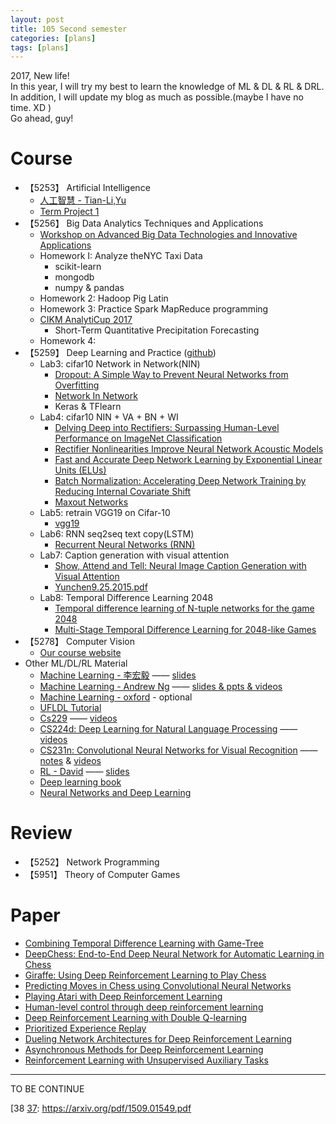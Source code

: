 ```yaml
---
layout: post
title: 105 Second semester 
categories: [plans]
tags: [plans]
---
```


2017, New life!  
In this year, I will try my best to learn the knowledge of ML & DL & RL & DRL.  
In addition, I will update my blog as much as possible.(maybe I have no time. XD )  
Go ahead, guy!

# Course

- 【5253】    Artificial Intelligence  
    - [人工智慧 - Tian-Li,Yu][1]
    - [Term Project 1][2] 
- 【5256】    Big Data Analytics Techniques and Applications   
    - [Workshop on Advanced Big Data Technologies and Innovative Applications][3]   
    - Homework I: Analyze theNYC Taxi Data
        - scikit-learn
        - mongodb
        - numpy & pandas
    - Homework 2: Hadoop Pig Latin
    - Homework 3: Practice Spark MapReduce programming
    - [CIKM AnalytiCup 2017][4]
        - Short-Term Quantitative Precipitation Forecasting
    - Homework 4:  
- 【5259】    Deep Learning and Practice ([github][5])   
    - Lab3: cifar10 Network in Network(NIN)  
        - [Dropout: A Simple Way to Prevent Neural Networks from Overfitting][6] 
        - [Network In Network][7]
        - Keras & TFlearn
    - Lab4: cifar10 NIN + VA + BN + WI  
        - [Delving Deep into Rectifiers: Surpassing Human-Level Performance on ImageNet Classification][8]
        - [Rectifier Nonlinearities Improve Neural Network Acoustic Models][9]
        - [Fast and Accurate Deep Network Learning by Exponential Linear Units (ELUs)][10]
        - [Batch Normalization: Accelerating Deep Network Training by Reducing Internal Covariate Shift][11]
        - [Maxout Networks][12]
    - Lab5: retrain VGG19 on Cifar-10
        - [vgg19][13]
    - Lab6: RNN seq2seq text copy(LSTM)
        -  [Recurrent Neural Networks (RNN)][14]
    - Lab7: Caption generation with visual attention
        -  [Show, Attend and Tell: Neural Image Caption Generation with Visual Attention][15]
        -  [Yunchen9.25.2015.pdf][16]
    - Lab8: Temporal Difference Learning 2048
        - [Temporal difference learning of N-tuple networks for the game 2048][17]
        - [Multi-Stage Temporal Difference Learning for 2048-like Games][18]
- 【5278】    Computer Vision
    - [Our course website][19]
- Other ML/DL/RL Material
    - [Machine Learning - 李宏毅][20] —— [slides][21]
    - [Machine Learning - Andrew Ng][22] —— [slides & ppts & videos][23]
    - [Machine Learning - oxford][24] - optional
    - [UFLDL Tutorial][25]
    - [Cs229][26] —— [videos][27]
    - [CS224d: Deep Learning for Natural Language Processing][28] —— [videos][29]
    - [CS231n: Convolutional Neural Networks for Visual Recognition][30] ——  [notes][31] & [videos][32]
    - [RL - David][33] —— [slides][34]
    - [Deep learning book][35]
    - [Neural Networks and Deep Learning][36]
# Review

- 【5252】    Network Programming    
- 【5951】    Theory of Computer Games  

# Paper

- [Combining Temporal Difference Learning with Game-Tree][37]
- [DeepChess: End-to-End Deep Neural Network for Automatic Learning in Chess][38]
- [Giraffe: Using Deep Reinforcement Learning to Play Chess][39]
- [Predicting Moves in Chess using Convolutional Neural Networks][40]
- [Playing Atari with Deep Reinforcement Learning][41]
- [Human-level control through deep reinforcement learning][42]
- [Deep Reinforcement Learning with Double Q-learning][43]
- [Prioritized Experience Replay][44]
- [Dueling Network Architectures for Deep Reinforcement Learning][45]
- [Asynchronous Methods for Deep Reinforcement Learning][46]
- [Reinforcement Learning with Unsupervised Auxiliary Tasks][47]


---


TO BE CONTINUE


  [38 [37]: https://arxiv.org/pdf/1509.01549.pdf


  [1]: https://www.coursera.org/learn/rengong-zhineng
  [2]: https://github.com/BIGBALLON/NCTU_AI
  [3]: https://sites.google.com/view/bigdata-tech-workshop2017
  [4]: https://tianchi.aliyun.com/competition/information.htm?spm=5176.100069.5678.2.ezPHv6&raceId=231596&_lang=en_US
  [5]: https://github.com/BIGBALLON/NCTU_DL
  [6]: https://www.cs.toronto.edu/~hinton/absps/JMLRdropout.pdf
  [7]: https://arxiv.org/pdf/1312.4400.pdf
  [8]: https://arxiv.org/pdf/1502.01852.pdf
  [9]: http://citeseerx.ist.psu.edu/viewdoc/download?doi=10.1.1.693.1422&rep=rep1&type=pdf
  [10]: https://arxiv.org/pdf/1511.07289.pdf
  [11]: https://arxiv.org/pdf/1502.03167.pdf
  [12]: http://jmlr.org/proceedings/papers/v28/goodfellow13.pdf
  [13]: https://github.com/fchollet/keras/blob/master/keras/applications/vgg19.py
  [14]: http://cs231n.stanford.edu/slides/2016/winter1516_lecture10.pdf
  [15]: https://arxiv.org/abs/1502.03044
  [16]: http://people.ee.duke.edu/~lcarin/Yunchen9.25.2015.pdf
  [17]: http://www.cs.put.poznan.pl/wjaskowski/pub/papers/Szubert2014_2048.pdf
  [18]: https://arxiv.org/abs/1606.07374
  [19]: http://neuralnetworksanddeeplearning.com/
  [20]: http://speech.ee.ntu.edu.tw/~tlkagk/courses_ML16.html
  [21]: https://pan.baidu.com/s/1i5NtaQD
  [22]: https://www.coursera.org/learn/machine-learning
  [23]: https://pan.baidu.com/s/1slMwFRv
  [24]: https://www.cs.ox.ac.uk/people/nando.defreitas/machinelearning/
  [25]: http://ufldl.stanford.edu/wiki/index.php/UFLDL_Tutorial
  [26]: http://cs229.stanford.edu/
  [27]: https://pan.baidu.com/s/1o7Abqtk
  [28]: http://cs224d.stanford.edu/index.html
  [29]: https://www.youtube.com/playlist?list=PLlJy-eBtNFt4CSVWYqscHDdP58M3zFHIG
  [30]: http://cs231n.stanford.edu/
  [31]: https://zhuanlan.zhihu.com/p/21930884
  [32]: https://www.youtube.com/playlist?list=PLlJy-eBtNFt6EuMxFYRiNRS07MCWN5UIA
  [33]: http://www0.cs.ucl.ac.uk/staff/d.silver/web/Teaching.html
  [34]: http://www0.cs.ucl.ac.uk/staff/d.silver/web/Teaching.html
  [35]: http://www.deeplearningbook.org/
  [36]: http://neuralnetworksanddeeplearning.com/
  [37]: https://arxiv.org/pdf/cs/9901001.pdf
  [38]: http://download.springer.com/static/pdf/714/chp%253A10.1007%252F978-3-319-44781-0_11.pdf?originUrl=http://link.springer.com/chapter/10.1007/978-3-319-44781-0_11&token2=exp=1487778012~acl=/static/pdf/714/chp%25253A10.1007%25252F978-3-319-44781-0_11.pdf?originUrl=http%253A%252F%252Flink.springer.com%252Fchapter%252F10.1007%252F978-3-319-44781-0_11*~hmac=6e151171cdc33047a43b7bbc209ee8acd1805e2d56ba5036e128e8f2ec62a84c
  [39]: https://arxiv.org/pdf/1509.01549.pdf
  [40]: https://arxiv.org/pdf/1509.01549.pdf
  [41]: https://www.cs.toronto.edu/~vmnih/docs/dqn.pdf
  [42]: https://www.nature.com/nature/journal/v518/n7540/full/nature14236.html
  [43]: https://arxiv.org/abs/1509.06461
  [44]: https://arxiv.org/abs/1511.05952
  [45]: https://arxiv.org/pdf/1511.06581v3.pdf
  [46]: https://arxiv.org/pdf/1602.01783v2.pdf
  [47]: https://arxiv.org/pdf/1611.05397.pdf